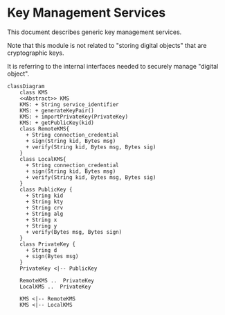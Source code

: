 # Key Management Services

This document describes generic key management services.

Note that this module is not related to "storing digital objects" that are cryptographic keys.

It is referring to the internal interfaces needed to securely manage "digital object".


```mermaid
classDiagram
    class KMS
    <<Abstract>> KMS
    KMS: + String service_identifier
    KMS: + generateKeyPair()
    KMS: + importPrivateKey(PrivateKey)
    KMS: + getPublicKey(kid)
    class RemoteKMS{
      + String connection_credential
      + sign(String kid, Bytes msg)
      + verify(String kid, Bytes msg, Bytes sig)
    }
    class LocalKMS{
      + String connection_credential
      + sign(String kid, Bytes msg)
      + verify(String kid, Bytes msg, Bytes sig)
    }
    class PublicKey {
      + String kid
      + String kty
      + String crv
      + String alg
      + String x
      + String y
      + verify(Bytes msg, Bytes sign)
    }
    class PrivateKey {
      + String d
      + sign(Bytes msg)
    }
    PrivateKey <|-- PublicKey
    
    RemoteKMS ..  PrivateKey
    LocalKMS ..  PrivateKey

    KMS <|-- RemoteKMS
    KMS <|-- LocalKMS
     
```
